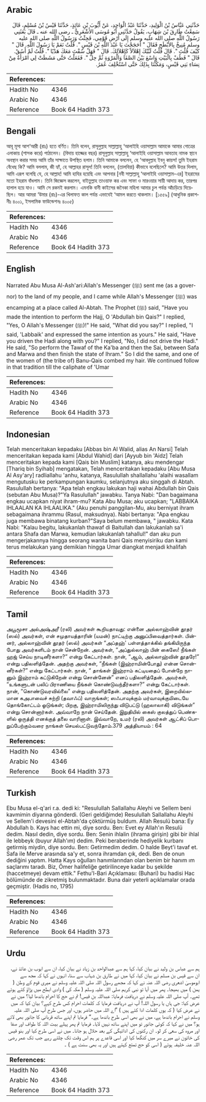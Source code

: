 ## Arabic


<div dir="rtl" lang="ar" style={{fontSize:'larger',backgroundColor:'#f8f9fa',padding:20}}>
حَدَّثَنِي عَبَّاسُ بْنُ الْوَلِيدِ، حَدَّثَنَا عَبْدُ الْوَاحِدِ، عَنْ أَيُّوبَ بْنِ عَائِذٍ، حَدَّثَنَا قَيْسُ بْنُ مُسْلِمٍ، قَالَ سَمِعْتُ طَارِقَ بْنَ شِهَابٍ، يَقُولُ حَدَّثَنِي أَبُو مُوسَى الأَشْعَرِيُّ ـ رضى الله عنه ـ قَالَ بَعَثَنِي رَسُولُ اللَّهِ صلى الله عليه وسلم إِلَى أَرْضِ قَوْمِي، فَجِئْتُ وَرَسُولُ اللَّهِ صلى الله عليه وسلم مُنِيخٌ بِالأَبْطَحِ فَقَالَ ‏"‏ أَحَجَجْتَ يَا عَبْدَ اللَّهِ بْنَ قَيْسٍ ‏"‏‏.‏ قُلْتُ نَعَمْ يَا رَسُولَ اللَّهِ‏.‏ قَالَ ‏"‏ كَيْفَ قُلْتَ ‏"‏‏.‏ قَالَ قُلْتُ لَبَّيْكَ إِهْلاَلاً كَإِهْلاَلِكَ‏.‏ قَالَ ‏"‏ فَهَلْ سُقْتَ مَعَكَ هَدْيًا ‏"‏‏.‏ قُلْتُ لَمْ أَسُقْ‏.‏ قَالَ ‏"‏ فَطُفْ بِالْبَيْتِ وَاسْعَ بَيْنَ الصَّفَا وَالْمَرْوَةِ ثُمَّ حِلَّ ‏"‏‏.‏ فَفَعَلْتُ حَتَّى مَشَطَتْ لِي امْرَأَةٌ مِنْ نِسَاءِ بَنِي قَيْسٍ، وَمَكُثْنَا بِذَلِكَ حَتَّى اسْتُخْلِفَ عُمَرُ‏.‏
</div>
<div style={{backgroundColor:'#f8f9fa',padding:20, marginBottom: 10}}><table> <thead> <tr> <th>References:</th> <th></th> </tr> </thead> <tbody><tr><td>Hadith No</td><td>4346</td></tr><tr><td>Arabic No</td><td>4346</td></tr><tr><td>Reference</td><td>Book 64 Hadith 373</td></tr></tbody></table></div>

## Bengali


<div dir="ltr" lang="bn" style={{fontSize:'larger',backgroundColor:'#f8f9fa',padding:20}}>
আবূ মূসা আশ‘আরী (রাঃ) হতে বর্ণিত। তিনি বলেন, রাসূলুল্লাহ সাল্লাল্লাহু ‘আলাইহি ওয়াসাল্লাম আমাকে আমার গোত্রের এলাকায় (শাসক করে) পাঠালেন। (বিদায় হাজ্জের বছর) রাসূলুল্লাহ সাল্লাল্লাহু ‘আলাইহি ওয়াসাল্লাম আবতাহ নামক স্থানে অবস্থান করার সময় আমি তাঁর সাক্ষাতে উপস্থিত হলাম। তিনি আমাকে বললেন, হে ‘আবদুল্লাহ ইবনু কায়স! তুমি ইহরাম বেঁধেছ কি? আমি বললাম, জী হ্যাঁ, হে আল্লাহর রাসূল! তিনি বললেন, (তালবিয়া) কীভাবে বলেছিলে? আমি উত্তর দিলাম, আমি এরূপ বলেছি যে, হে আল্লাহ! আমি হাযির হয়েছি এবং আপনার [নবী সাল্লাল্লাহু ‘আলাইহি ওয়াসাল্লাম-এর] ইহরামের মতো ইহরাম বাঁধলাম। তিনি জিজ্ঞেস করলেন, বাইতুল্লাহ তাওয়াফ কর এবং সাফা ও মারওয়ার সায়ী আদায় কর, তারপর হালাল হয়ে যাও। আমি সে রকমই করলাম। এমনকি বানী কাইসের জনৈকা মহিলা আমার চুল পর্যন্ত আঁচড়িয়ে দিয়েছিল। আর আমরা ‘উমার (রাঃ)-এর খিলাফত কাল পর্যন্ত এভাবেই ‘আমল করতে থাকলাম। [১৫৫৯] (আধুনিক প্রকাশনীঃ ৪০০১, ইসলামিক ফাউন্ডেশনঃ ৪০০৫)
</div>
<div style={{backgroundColor:'#f8f9fa',padding:20, marginBottom: 10}}><table> <thead> <tr> <th>References:</th> <th></th> </tr> </thead> <tbody><tr><td>Hadith No</td><td>4346</td></tr><tr><td>Arabic No</td><td>4346</td></tr><tr><td>Reference</td><td>Book 64 Hadith 373</td></tr></tbody></table></div>

## English


<div dir="ltr" lang="en" style={{fontSize:'larger',backgroundColor:'#f8f9fa',padding:20}}>
Narrated Abu Musa Al-Ash'ari:Allah's Messenger (ﷺ) sent me (as a governor) to the land of my people, and I came while Allah's Messenger (ﷺ) was encamping at a place called Al-Abtah. The Prophet (ﷺ) said, "Have you made the intention to perform the Hajj, O 'Abdullah bin Qais?" I replied, "Yes, O Allah's Messenger (ﷺ)!" He said, "What did you say?" I replied, "I said, 'Labbaik' and expressed the same intention as yours." He said, "Have you driven the Hadi along with you?" I replied, "No, I did not drive the Hadi." He said, "So perform the Tawaf of the Ka'ba and then the Sai, between Safa and Marwa and then finish the state of Ihram." So I did the same, and one of the women of (the tribe of) Banu-Qais combed my hair. We continued follow in that tradition till the caliphate of 'Umar
</div>
<div style={{backgroundColor:'#f8f9fa',padding:20, marginBottom: 10}}><table> <thead> <tr> <th>References:</th> <th></th> </tr> </thead> <tbody><tr><td>Hadith No</td><td>4346</td></tr><tr><td>Arabic No</td><td>4346</td></tr><tr><td>Reference</td><td>Book 64 Hadith 373</td></tr></tbody></table></div>

## Indonesian


<div dir="ltr" lang="id" style={{fontSize:'larger',backgroundColor:'#f8f9fa',padding:20}}>
Telah menceritakan kepadaku [Abbas bin Al Walid, alias An Narsi] Telah menceritakan kepada kami [Abdul Wahid] dari [Ayyub bin 'Aidz] Telah menceritakan kepada kami [Qais bin Muslim] katanya, aku mendengar [Thariq bin Syihab] mengatakan, Telah menceritakan kepadaku [Abu Musa Al Asy'ary] radliallahu 'anhu, katanya, Rasulullah shallallahu 'alaihi wasallam mengutusku ke perkampungan kaumku, selanjutnya aku singgah di Abtah. Rasulullah bertanya: "Apa telah engkau lakukan haji wahai Abdullah bin Qais (sebutan Abu Musa)?"Ya Rasulullah" jawabku. Tanya Nabi: "Dan bagaimana engkau ucapkan niyat ihram-mu? Kata Abu Musa; aku ucapkan; "LABBAIKA IHLAALAN KA IHLAALIKA." (Aku penuhi panggilan-Mu, aku berniyat ihram sebagaimana ihrammu (Rasul, maksudnya). Nabi bertanya: "Apa engkau juga membawa binatang kurban?"Saya belum membawa, " jawabku. Kata Nabi: "Kalau begitu, lakukanlah thawaf di Baitullah dan lakukanlah sa'i antara Shafa dan Marwa, kemudian lakukanlah tahallul!" dan aku pun mengerjakannya hingga seorang wanita bani Qais menyisiriku dan kami terus melakukan yang demikian hingga Umar diangkat menjadi khalifah
</div>
<div style={{backgroundColor:'#f8f9fa',padding:20, marginBottom: 10}}><table> <thead> <tr> <th>References:</th> <th></th> </tr> </thead> <tbody><tr><td>Hadith No</td><td>4346</td></tr><tr><td>Arabic No</td><td>4346</td></tr><tr><td>Reference</td><td>Book 64 Hadith 373</td></tr></tbody></table></div>

## Tamil


<div dir="ltr" lang="ta" style={{fontSize:'larger',backgroundColor:'#f8f9fa',padding:20}}>
அபூமூசா அல்அஷ்அரீ (ரலி) அவர்கள் கூறியதாவது: என்னை அல்லாஹ்வின் தூதர் (ஸல்) அவர்கள், என் சமுதாயத்தாரின் (யமன்) நாட்டிற்கு அனுப்பிவைத்தார்கள். பின்னர், அல்லாஹ்வின் தூதர் (ஸல்) அவர்கள் “அப்தஹ்' பள்ளத்தாக்கில் தங்கியிருந்த போது அவர்களிடம் நான் சென்றேன். அவர்கள், “அப்துல்லாஹ் பின் கைஸே! நீங்கள் ஹஜ் செய்ய நாடினீர்களா?” என்று கேட்டார்கள். நான், “ஆம், அல்லாஹ்வின் தூதரே!” என்று பதிலளித்தேன். அதற்கு அவர்கள், “நீங்கள் (இஹ்ராமின்போது) என்ன சொன்னீர்கள்?” என்று கேட்டார்கள். நான், “ தாங்கள் இஹ்ராம் கட்டியதைப் போன்றே நானும் இஹ்ராம் கட்டுகிறேன் என்று சொன்னேன்” எனப் பதிலளித்தேன். அவர்கள், “உங்களுடன் பலிப் பிராணியை நீங்கள் கொண்டுவந்தீர்களா?” என்று கேட்டார்கள். நான், “கொண்டுவரவில்லை” என்று பதிலளித்தேன். அதற்கு அவர்கள், இறையில்லமான கஅபாவைச் சுற்றி (தவாஃப்) வாருங்கள்; ஸஃபாவுக்கும் மர்வாவுக்குமிடையே தொங்கோட்டம் ஓடுங்கள்; பிறகு, இஹ்ராமிலிருந்து விடுபட்டு (ஹலாலாகி) விடுங்கள்” என்று சொன்னார்கள். அவ்வாறே நான் செய்தேன். இறுதியில் கைஸ் குலத்துப் பெண்களில் ஒருத்தி எனக்குத் தலை வாரினாள். இவ்வாறே, உமர் (ரலி) அவர்கள் ஆட்சிப் பொறுப்பேற்கும்வரை நாங்கள் செயல்பட்டுவந்தோம்.379 அத்தியாயம் : 64
</div>
<div style={{backgroundColor:'#f8f9fa',padding:20, marginBottom: 10}}><table> <thead> <tr> <th>References:</th> <th></th> </tr> </thead> <tbody><tr><td>Hadith No</td><td>4346</td></tr><tr><td>Arabic No</td><td>4346</td></tr><tr><td>Reference</td><td>Book 64 Hadith 373</td></tr></tbody></table></div>

## Turkish


<div dir="ltr" lang="tr" style={{fontSize:'larger',backgroundColor:'#f8f9fa',padding:20}}>
Ebu Musa el-q'ari r.a. dedi ki: "Resulullah Sallallahu Aleyhi ve Sellem beni kavmimin diyarına gönderdi. (Geri geldiğimde) Resulullah Sallallahu Aleyhi ve Sellem'i devesini el-Abtah'da çöktürmüş buldum. Allah Resulü bana: Ey Abdullah b. Kays hac ettin mi, diye sordu. Ben: Evet ey Allah'ın Resulü dedim. Nasıl dedin, diye sordu. Ben: Senin ihlalin (ihrama girişin) gibi bir ihlal ile lebbeyk (buyur Allah'ım) dedim. Peki beraberinde hediyelik kurbanı getirmiş miydin, diye sordu. Ben: Getirmedim dedim. O halde Beyt'i tavaf et. Safa ile Merve arasında sa'y et, sonra ihramdan çık, dedi. Ben de onun dediğini yaptım. Hatta Kays oğulları hanımlarından olan benim bir hanım ım saçlarımı taradı. Biz, Ömer halifeliğe getirilinceye kadar bu şekilde (haccetmeye) devam ettik." Fethu'l-Bari Açıklaması: (Buhari) bu hadisi Hac bölümünde de zikretmiş bulunmaktadır. Buna dair yeterli açıklamalar orada geçmiştir. (Hadis no, 1795)
</div>
<div style={{backgroundColor:'#f8f9fa',padding:20, marginBottom: 10}}><table> <thead> <tr> <th>References:</th> <th></th> </tr> </thead> <tbody><tr><td>Hadith No</td><td>4346</td></tr><tr><td>Arabic No</td><td>4346</td></tr><tr><td>Reference</td><td>Book 64 Hadith 373</td></tr></tbody></table></div>

## Urdu


<div dir="rtl" lang="ur" style={{fontSize:'larger',backgroundColor:'#f8f9fa',padding:20}}>
ہم سے عباس بن ولید نے بیان کیا، کہا ہم سے عبدالواحد بن زیاد نے بیان کیا، ان سے ایوب بن عائذ نے، ان سے قیس بن مسلم نے بیان کیا، کہا میں نے طارق بن شہاب سے سنا، انہوں نے کہا کہ مجھ سے ابوموسیٰ اشعری رضی اللہ عنہ نے کہا کہ مجھے رسول اللہ صلی اللہ علیہ وسلم نے میری قوم کے وطن ( یمن ) میں بھیجا۔ پھر میں آیا تو نبی کریم صلی اللہ علیہ وسلم ( مکہ کی ) وادی ابطح میں پڑاؤ کئے ہوئے تھے۔ آپ صلی اللہ علیہ وسلم نے دریافت فرمایا: عبداللہ بن قیس! تم نے حج کا احرام باندھا لیا؟ میں نے عرض کیا: جی ہاں یا رسول اللہ! آپ نے دریافت فرمایا کہ کلمات احرام کس طرح کہے؟ بیان کیا کہ میں نے عرض کیا ( کہ یوں کلمات ادا کئے ہیں ) ”اے اللہ میں حاضر ہوں، اور جس طرح آپ صلی اللہ علیہ وسلم نے احرام باندھا ہے، میں نے بھی اسی طرح باندھا ہے۔“ فرمایا تم اپنے ساتھ قربانی کا جانور بھی لائے ہو؟ میں نے کہا کہ کوئی جانور تو میں اپنے ساتھ نہیں لایا۔ فرمایا تم پھر پہلے بیت اللہ کا طواف اور صفا اور مروہ کی سعی کر لو۔ ان رکنوں کی ادائیگی کے بعد حلال ہو جانا۔ میں نے اسی طرح کیا اور بنو قیس کی خاتون نے میرے سر میں کنگھا کیا اور اسی قاعدے پر ہم اس وقت تک چلتے رہے جب تک عمر رضی اللہ عنہ خلیفہ ہوئے ( اسی کو حج تمتع کہتے ہیں اور یہ بھی سنت ہے ) ۔
</div>
<div style={{backgroundColor:'#f8f9fa',padding:20, marginBottom: 10}}><table> <thead> <tr> <th>References:</th> <th></th> </tr> </thead> <tbody><tr><td>Hadith No</td><td>4346</td></tr><tr><td>Arabic No</td><td>4346</td></tr><tr><td>Reference</td><td>Book 64 Hadith 373</td></tr></tbody></table></div>